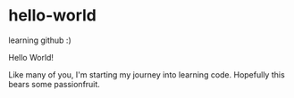 # hello-world
learning github :)

Hello World!

Like many of you, I'm starting my journey into learning code. Hopefully this bears some passionfruit. 
